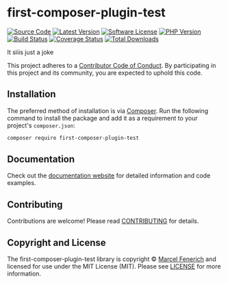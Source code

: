 # first-composer-plugin-test

[![Source Code][badge-source]][source]
[![Latest Version][badge-release]][packagist]
[![Software License][badge-license]][license]
[![PHP Version][badge-php]][php]
[![Build Status][badge-build]][build]
[![Coverage Status][badge-coverage]][coverage]
[![Total Downloads][badge-downloads]][downloads]

It sìiis just a joke

This project adheres to a [Contributor Code of Conduct][conduct]. By
participating in this project and its community, you are expected to uphold this
code.


## Installation

The preferred method of installation is via [Composer][]. Run the following
command to install the package and add it as a requirement to your project's
`composer.json`:

```bash
composer require first-composer-plugin-test
```


## Documentation

Check out the [documentation website][documentation] for detailed information
and code examples.


## Contributing

Contributions are welcome! Please read [CONTRIBUTING][] for details.


## Copyright and License

The first-composer-plugin-test library is copyright © [Marcel Fenerich](https://github.com/marcelfenerich)
and licensed for use under the MIT License (MIT). Please see [LICENSE][] for
more information.


[conduct]: https://github.com/marcelfenerich/first-composer-plugin-test/blob/master/.github/CODE_OF_CONDUCT.md
[composer]: http://getcomposer.org/
[documentation]: https://marcelfenerich.github.io/first-composer-plugin-test/
[contributing]: https://github.com/marcelfenerich/first-composer-plugin-test/blob/master/.github/CONTRIBUTING.md

[badge-source]: http://img.shields.io/badge/source-first--composer--plugin--test-blue.svg?style=flat-square
[badge-release]: https://img.shields.io/packagist/v/first-composer-plugin-test.svg?style=flat-square&label=release
[badge-license]: https://img.shields.io/packagist/l/first-composer-plugin-test.svg?style=flat-square
[badge-php]: https://img.shields.io/packagist/php-v/first-composer-plugin-test.svg?style=flat-square
[badge-build]: https://img.shields.io/travis/marcelfenerich/first-composer-plugin-test/master.svg?style=flat-square
[badge-coverage]: https://img.shields.io/coveralls/github/marcelfenerich/first-composer-plugin-test/master.svg?style=flat-square
[badge-downloads]: https://img.shields.io/packagist/dt/first-composer-plugin-test.svg?style=flat-square&colorB=mediumvioletred

[source]: https://github.com/marcelfenerich/first-composer-plugin-test
[packagist]: https://packagist.org/packages/first-composer-plugin-test
[license]: https://github.com/marcelfenerich/first-composer-plugin-test/blob/master/LICENSE
[php]: https://php.net
[build]: https://travis-ci.org/marcelfenerich/first-composer-plugin-test
[coverage]: https://coveralls.io/r/marcelfenerich/first-composer-plugin-test?branch=master
[downloads]: https://packagist.org/packages/first-composer-plugin-test
